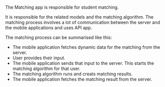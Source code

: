 The Matching app is responsible for student matching.

It is responsible for the related models and the matching algorithm. The matching process involves a lot of communication between the server and the mobile applications and uses API app.

The matching process can be summarised like this:

* The mobile application fetches dynamic data for the matching from the server.
* User provides their input.
* The mobile application sends that input to the server. This starts the matching algorithm for that user.
* The matching algorithm runs and creats matching results.
* The mobile application fetches the matching result from the server.
